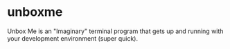 unboxme
=======

Unbox Me is an "Imaginary" terminal program that gets up and running with your development environment (super quick).